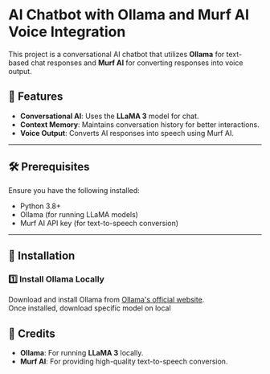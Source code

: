 # AI Chatbot with Ollama and Murf AI Voice Integration

This project is a conversational AI chatbot that utilizes **Ollama** for text-based chat responses and **Murf AI** for converting responses into voice output.

## 🚀 Features
- **Conversational AI**: Uses the **LLaMA 3** model for chat.
- **Context Memory**: Maintains conversation history for better interactions.
- **Voice Output**: Converts AI responses into speech using Murf AI.

---

## 🛠 Prerequisites

Ensure you have the following installed:

- Python 3.8+
- Ollama (for running LLaMA models)
- Murf AI API key (for text-to-speech conversion)

---

## 🔧 Installation

### 1️⃣ Install Ollama Locally
Download and install Ollama from [Ollama's official website](https://ollama.com).  
Once installed, download specific model on local



## 🙌 Credits
- **Ollama**: For running **LLaMA 3** locally.
- **Murf AI**: For providing high-quality text-to-speech conversion.
